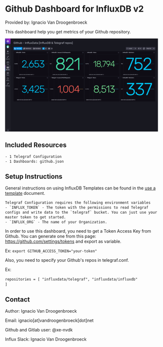 # Github Dashboard for InfluxDB v2

Provided by: Ignacio Van Droogenbroeck

This dashboard help you get metrics of your Github repository. 

![Dashboard Screenshot](screenshot.png)

## Included Resources

    - 1 Telegraf Configuration
    - 1 Dashboards: github.json

## Setup Instructions

General instructions on using InfluxDB Templates can be found in the [use a template](../docs/use_a_template.md) document.
    
    Telegraf Configuration requires the following environment variables
    - `INFLUX_TOKEN` - The token with the permissions to read Telegraf configs and write data to the `telegraf` bucket. You can just use your master token to get started.
    - `INFLUX_ORG` - The name of your Organization.

In order to use this dashboard, you need to get a Token Access Key from Github. You can generate one from this page: https://github.com/settings/tokens and export as variable.

Ex: <code>export GITHUB_ACCESS_TOKEN="your-token"</code>

Also, you need to specify your Github's repos in telegraf.conf.

Ex:

  <code>repositories = [
	  "influxdata/telegraf",
    "influxdata/influxdb"
  ]</code>

## Contact

Author: Ignacio Van Droogenbroeck

Email: ignacio[at]vandroogenbroeck[dot]net

Github and Gitlab user: @xe-nvdk 

Influx Slack: Ignacio Van Droogenbroeck